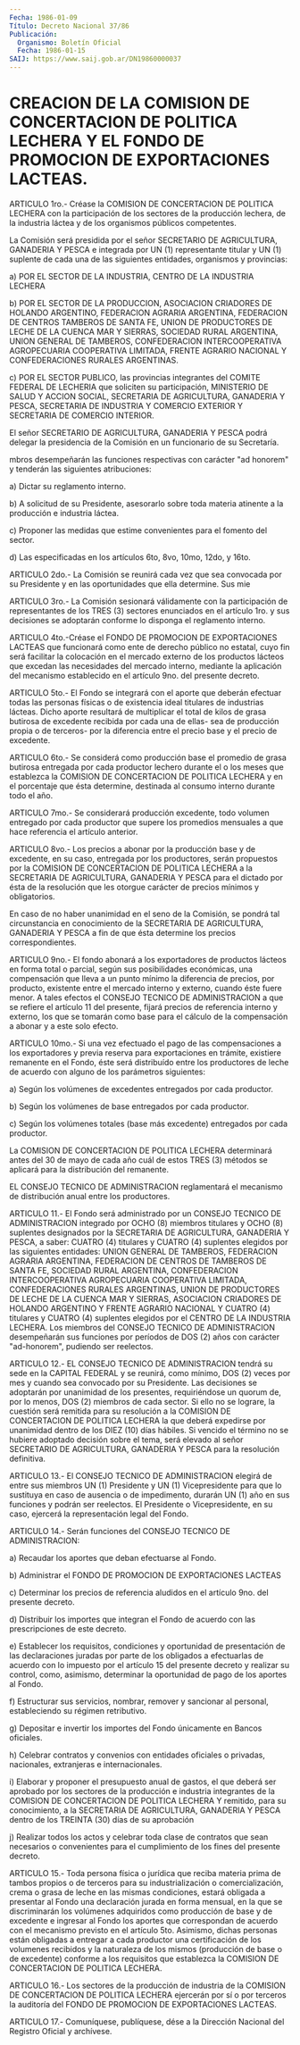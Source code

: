 ```yaml
---
Fecha: 1986-01-09
Título: Decreto Nacional 37/86
Publicación:
  Organismo: Boletín Oficial
  Fecha: 1986-01-15
SAIJ: https://www.saij.gob.ar/DN19860000037
---
```

# CREACION DE LA COMISION DE CONCERTACION DE POLITICA LECHERA Y EL FONDO DE PROMOCION DE EXPORTACIONES LACTEAS.

<a id="1"></a>
ARTICULO  1ro.- Créase la COMISION DE CONCERTACION DE POLITICA LECHERA con la participación  de  los  sectores  de  la  producción lechera,  de  la  industria  láctea  y  de  los organismos públicos competentes.

La Comisión será presidida por el señor SECRETARIO DE AGRICULTURA, GANADERIA Y PESCA e integrada por UN (1) representante  titular  y  UN  (1)  suplente  de cada  una  de  las siguientes entidades, organismos y provincias:

a) POR EL SECTOR DE LA INDUSTRIA, CENTRO DE LA  INDUSTRIA  LECHERA

b)  POR EL SECTOR DE LA PRODUCCION, ASOCIACION CRIADORES DE HOLANDO ARGENTINO,  FEDERACION  AGRARIA  ARGENTINA,  FEDERACION  DE CENTROS TAMBEROS  DE  SANTA FE, UNION DE PRODUCTORES DE LECHE DE LA  CUENCA MAR  Y  SIERRAS,    SOCIEDAD  RURAL  ARGENTINA,  UNION  GENERAL  DE TAMBEROS, CONFEDERACION  INTERCOOPERATIVA  AGROPECUARIA COOPERATIVA LIMITADA,  FRENTE  AGRARIO  NACIONAL  Y  CONFEDERACIONES    RURALES ARGENTINAS.

c)  POR  EL  SECTOR PUBLICO, las provincias integrantes del COMITE FEDERAL  DE LECHERIA  que soliciten su participación, MINISTERIO DE SALUD  Y ACCION SOCIAL,  SECRETARIA  DE  AGRICULTURA,  GANADERIA  Y PESCA, SECRETARIA  DE INDUSTRIA Y COMERCIO EXTERIOR Y SECRETARIA DE COMERCIO INTERIOR.

El  señor SECRETARIO  DE  AGRICULTURA,  GANADERIA  Y  PESCA  podrá delegar  la  presidencia  de  la  Comisión  en un funcionario de su Secretaría.

mbros  desempeñarán  las funciones respectivas  con  carácter  "ad honorem" y tenderán las siguientes atribuciones:

a) Dictar su reglamento interno.

b) A solicitud de su Presidente,  asesorarlo  sobre  toda  materia atinente a la producción e industria láctea.

c)  Proponer  las  medidas que estime convenientes para el fomento del sector.

d) Las especificadas  en  los  artículos  6to,  8vo, 10mo, 12do, y 16to.

<a id="2"></a>
ARTICULO  2do.-  La  Comisión  se  reunirá  cada  vez que sea convocada  por    su  Presidente  y  en  las oportunidades que ella determine. Sus mie

<a id="3"></a>
ARTICULO  3ro.-  La  Comisión  sesionará  válidamente con  la participación    de    representantes  de  los  TRES  (3)  sectores enunciados  en el artículo  1ro.  y  sus  decisiones  se  adoptarán conforme lo disponga el reglamento interno.

<a id="4"></a>
ARTICULO  4to.-Créase  el  FONDO DE PROMOCION DE EXPORTACIONES LACTEAS que funcionará como ente  de  derecho  público  no estatal, cuyo fin será facilitar la colocación en el mercado externo  de los productos  lácteos que excedan las necesidades del mercado interno, mediante la  aplicación  del  mecanismo  establecido en el artículo 9no. del presente decreto.

<a id="5"></a>
ARTICULO 5to.- El Fondo se integrará con el aporte que deberán efectuar    todas  las  personas  físicas  o  de  existencia  ideal titulares  de    industrias  lácteas.  Dicho  aporte  resultará  de multiplicar el total  de  kilos  de  grasa  butirosa  de  excedente recibida  por  cada  una  de  ellas- sea de producción propia o  de terceros- por la diferencia  entre  el  precio  base y el precio de excedente.

<a id="6"></a>
ARTICULO 6to.- Se considerá como producción base el promedio de grasa  butirosa  entregada  por cada productor lechero durante el o los meses que establezca la COMISION  DE  CONCERTACION  DE POLITICA LECHERA  y  en  el  porcentaje  que  ésta  determine, destinada  al consumo interno durante todo el año.

<a id="7"></a>
ARTICULO  7mo.-  Se  considerará  producción  excedente,  todo volumen  entregado  por  cada  productor  que  supere los promedios mensuales    a   que  hace  referencia  el  artículo  anterior.

<a id="8"></a>
ARTICULO 8vo.- Los precios a abonar por la producción base y de excedente,  en  su  caso,  entregada  por  los  productores,  serán propuestos  por  la COMISION DE CONCERTACION DE POLITICA LECHERA  a la SECRETARIA DE AGRICULTURA,  GANADERIA  Y  PESCA  para el dictado por  ésta  de  la  resolución  que les otorgue carácter de  precios mínimos y obligatorios.

En caso de no haber unanimidad  en  el  seno  de  la  Comisión, se pondrá  tal  circunstancia  en  conocimiento  de  la SECRETARIA  DE AGRICULTURA,  GANADERIA  Y  PESCA  a fin de que ésta determine  los precios correspondientes.

<a id="9"></a>
ARTICULO 9no.- El fondo abonará a los exportadores de productos lácteos    en  forma  total  o  parcial,  según  sus  posibilidades económicas,  una  compensación  que  lleva  a  un  punto  mínimo la diferencia  de  precios,  por  producto, existente entre el mercado interno y externo, cuando éste fuere  menor.  A  tales  efectos  el CONSEJO  TECNICO  DE ADMINISTRACION a que se refiere el artículo 11 del presente, fijará  precios  de referencia interno y externo, los que  se tomarán como base para el  cálculo  de  la  compensación  a abonar y a este solo efecto.

<a id="10"></a>
ARTICULO 10mo.- Si una vez efectuado el pago de las compensaciones a los exportadores y previa reserva para exportaciones  en  trámite,  existiere  remanente en el Fondo, éste será  distribuído entre los productores de  leche  de  acuerdo  con alguno de los parámetros siguientes:

a)  Según    los  volúmenes  de  excedentes  entregados  por  cada productor.

b) Según los volúmenes  de base entregados por cada productor.

c) Según los volúmenes totales  (base  más  excedente)  entregados por cada productor.

La COMISION DE CONCERTACION DE POLITICA LECHERA determinará  antes del  30  de  mayo  de  cada  año  cuál de estos TRES (3) métodos se aplicará para la distribución del remanente.

EL CONSEJO TECNICO DE ADMINISTRACION  reglamentará el mecanismo de distribución anual entre los productores.

<a id="11"></a>
ARTICULO 11.- El Fondo será administrado por un CONSEJO TECNICO DE ADMINISTRACION  integrado por OCHO (8) miembros titulares y OCHO (8)  suplentes    designados  por  la  SECRETARIA  DE  AGRICULTURA, GANADERIA Y PESCA,  a  saber:  CUATRO  (4)  titulares  y CUATRO (4) suplentes  elegidos por las siguientes entidades: UNION GENERAL  DE TAMBEROS, FEDERACION  AGRARIA  ARGENTINA,  FEDERACION DE CENTROS DE TAMBEROS  DE  SANTA  FE,  SOCIEDAD  RURAL ARGENTINA,  CONFEDERACION INTERCOOPERATIVA AGROPECUARIA COOPERATIVA LIMITADA, CONFEDERACIONES RURALES ARGENTINAS, UNION  DE  PRODUCTORES DE LECHE DE  LA  CUENCA  MAR  Y  SIERRAS,  ASOCIACION CRIADORES  DE  HOLANDO ARGENTINO  Y  FRENTE AGRARIO NACIONAL  Y  CUATRO  (4)  titulares  y CUATRO  (4) suplentes  elegidos  por  el  CENTRO  DE  LA  INDUSTRIA LECHERA.   Los  miembros  del  CONSEJO  TECNICO  DE  ADMINISTRACION desempeñarán  sus  funciones  por  períodos  de  DOS  (2)  años con carácter "ad-honorem", pudiendo ser reelectos.

<a id="12"></a>
ARTICULO  12.-  EL CONSEJO TECNICO DE ADMINISTRACION tendrá su sede en la CAPITAL FEDERAL  y  se  reunirá,  como  mínimo,  DOS (2) veces  por  mes  y  cuando  sea  convocado  por  su Presidente. Las decisiones    se    adoptarán  por  unanimidad  de  los  presentes, requiriéndose un quorum  de, por lo menos, DOS (2) miembros de cada sector. Si ello no se  lograre,  la  cuestión será remitida para su resolución a la COMISION DE CONCERTACION  DE  POLITICA  LECHERA  la que  deberá  expedirse  por unanimidad dentro de los DIEZ (10) días hábiles. Si vencido el término  no  se  hubiere  adoptado  decisión sobre  el  tema,  será  elevado al señor SECRETARIO DE AGRICULTURA, GANADERIA Y PESCA para la resolución definitiva.

<a id="13"></a>
ARTICULO  13.- El CONSEJO TECNICO DE ADMINISTRACION elegirá de entre sus miembros  UN  (1) Presidente y UN (1) Vicepresidente para que lo sustituya en caso  de  ausencia o de impedimento, durarán UN (1) año en sus funciones y podrán  ser  reelectos.  El Presidente o Vicepresidente,  en su caso, ejercerá la representación  legal  del Fondo.

<a id="14"></a>
ARTICULO 14.- Serán funciones del CONSEJO TECNICO DE ADMINISTRACION:

a)  Recaudar  los  aportes  que  deban  efectuarse  al  Fondo.

b)  Administrar  el  FONDO  DE  PROMOCION DE EXPORTACIONES LACTEAS

c) Determinar los precios de referencia  aludidos  en  el artículo 9no. del presente decreto.

d)  Distribuir  los importes que integran el Fondo de acuerdo  con las prescripciones de este decreto.

e)  Establecer  los   requisitos,  condiciones  y  oportunidad  de presentación  de  las  declaraciones   juradas  por  parte  de  los obligados a efectuarlas de acuerdo con  lo impuesto por el artículo 15  del  presente  decreto y realizar su control,  como,  asimismo, determinar la oportunidad  de  pago  de  los  aportes al Fondo.

f)  Estructurar  sus servicios, nombrar, remover  y  sancionar  al personal, estableciendo su régimen retributivo.

g) Depositar e invertir  los  importes  del  Fondo  únicamente  en Bancos oficiales.

h)  Celebrar  contratos  y  convenios  con  entidades  oficiales o privadas,    nacionales,    extranjeras    e   internacionales.

i)  Elaborar  y proponer el presupuesto anual de  gastos,  el  que deberá ser aprobado  por  los sectores de la producción e industria integrantes de la COMISION  DE  CONCERTACION  DE POLITICA LECHERA Y remitido,   para su conocimiento, a la SECRETARIA  DE  AGRICULTURA, GANADERIA Y  PESCA dentro de los TREINTA (30) días de su aprobación

j) Realizar todos  los  actos  y  celebrar toda clase de contratos que  sean necesarios o convenientes para  el  cumplimiento  de  los fines del presente decreto.

<a id="15"></a>
ARTICULO 15.- Toda persona física o jurídica que reciba materia prima  de  tambos propios o de terceros para su industrialización o comercialización, crema o grasa de leche en las mismas condiciones,  estará  obligada a presentar al Fondo una declaración jurada en forma mensual,  en  la que se discriminarán los volúmenes adquiridos como producción de base  y  de  excedente  e ingresar al Fondo  los  aportes  que  correspondan  de acuerdo con el mecanismo previsto  en  el  artículo  5to.  Asimismo, dichas  personas  están obligadas  a entregar a cada productor  una  certificación  de  los volumenes recibidos  y  la  naturaleza de los mismos (producción de base o de excedente) conforme  a  los  requisitos que establezca la COMISION DE CONCERTACION DE POLITICA LECHERA.

<a id="16"></a>
ARTICULO 16.- Los sectores de la producción de industria de la COMISION  DE  CONCERTACION  DE  POLITICA LECHERA ejercerán por sí o por  terceros la auditoría del FONDO  DE PROMOCION DE EXPORTACIONES LACTEAS.

<a id="17"></a>
ARTICULO  17.-  Comuníquese,  publíquese,  dése a la Dirección Nacional del Registro Oficial y archívese.